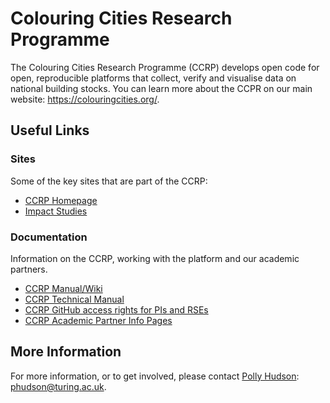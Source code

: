 # Colouring Cities Research Programme
The Colouring Cities Research Programme (CCRP) develops open code for open, reproducible platforms that collect, verify and visualise data on national building stocks. 
You can learn more about the CCPR on our main website: https://colouringcities.org/.

## Useful Links
### Sites
Some of the key sites that are part of the CCRP:
* [CCRP Homepage](https://colouringcities.org/)
* [Impact Studies](https://colouringcities.org/impact-studies/#/home)

### Documentation
Information on the CCRP, working with the platform and our academic partners.
* [CCRP Manual/Wiki](https://github.com/colouring-cities/manual)
* [CCRP Technical Manual](https://github.com/colouring-cities/ccrp-technical-manual/wiki)
* [CCRP GitHub access rights for PIs and RSEs](https://github.com/colouring-cities/ccrp-technical-manual/wiki/GitHub-Organisational-Structure)
* [CCRP Academic Partner Info Pages](https://github.com/colouring-cities/ccrp-academic-partner-pages/wiki)

## More Information
For more information, or to get involved, please contact [Polly Hudson](https://github.com/orgs/colouring-cities/people/polly64): phudson@turing.ac.uk.
